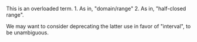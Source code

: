 This is an overloaded term.
	1. As in, "domain/range"
	2. As in, "half-closed range". 

We may want to consider deprecating the latter use in favor of "interval", to be unambiguous.